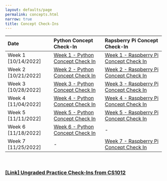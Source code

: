 ```yaml
---
layout: defaults/page
permalink: concepts.html
narrow: true
title: Concept Check-Ins
---
```


<table>
  <thead>
    <tr>
      <th style="text-align: left">Date</th>
      <th style="text-align: left">Python Concept Check-In</th>
      <th style="text-align: left">Rapsberry Pi Concept Check-In</th>
    </tr>
  </thead>
  <tbody>
    <tr>
      <td style="text-align: left"> Week 1 [10/14/2022]</td>
      <td style="text-align: left"> 
      <a href="https://forms.gle/Z6JmgXTLKyAjMqkM6" target="_blank">Week 1 - Python Concept Check In</a>
      </td>
      <td style="text-align: left"> 
      <a href="https://forms.gle/GNDaM686HkTWjMdK7" target="_blank">Week 1 - Raspberry Pi Concept Check In</a>
      </td>
    </tr>
    <tr>
      <td style="text-align: left"> Week 2 [10/21/2022]</td>
      <td style="text-align: left"> 
      <a href="https://forms.gle/VtxHsWs7xzyN87Dg7" target="_blank">Week 2 - Python Concept Check In</a>
      </td>
      <td style="text-align: left"> 
      <a href="https://forms.gle/x2e8Drde1zBMbCa38" target="_blank">Week 2 - Raspberry Pi Concept Check In</a>
      </td>
    </tr>
    <tr>
      <td style="text-align: left"> Week 3 [10/28/2022]</td>
      <td style="text-align: left"> 
      <a href="https://docs.google.com/forms/d/e/1FAIpQLSd0n_zdxy7Wd_a6uliMmv0oIRzt_Y63HmXF_gLPLrQagdL5pQ/viewform?usp=sf_link" target="_blank">Week 3 - Python Concept Check In</a>
      </td>
      <td style="text-align: left"> 
      <a href="https://docs.google.com/forms/d/e/1FAIpQLSd58S0QhXvuOP3rQzOzpIekrVLy83CTvZ90ttZuP64Yo_gQRQ/viewform?usp=sf_link" target="_blank">Week 3 - Raspberry Pi Concept Check In</a>
      </td>
    </tr>
    <tr>
      <td style="text-align: left"> Week 4 [11/04/2022]</td>
      <td style="text-align: left"> 
      <a href="https://docs.google.com/forms/d/e/1FAIpQLSfqX6qVhljnaMYIqiK1nD7gQyZvN8drDv6cRYmskFlAxJa8oA/viewform?usp=sf_link" target="_blank">Week 4 - Python Concept Check In</a>
      </td>
      <td style="text-align: left"> 
      <a href="https://docs.google.com/forms/d/e/1FAIpQLScKxOMWCuJUCYB34UXL_3q91JoA4v4JvT0Vci398O45a5vtdg/viewform?usp=sf_link" target="_blank">Week 4 - Raspberry Pi Concept Check In</a>
      </td>
    </tr>
    <tr>
      <td style="text-align: left"> Week 5 [11/11/2022]</td>
      <td style="text-align: left"> 
      <a href="https://docs.google.com/forms/d/e/1FAIpQLSc28pFQJY8cLEN8Tv6KbZNI0gedRMlUSsPivad_fdNUXtLTZg/viewform?usp=sf_link" target="_blank">Week 5 - Python Concept Check In</a>
      </td>
      <td style="text-align: left"> 
      <a href="https://docs.google.com/forms/d/e/1FAIpQLSevfgh-DC8fm3VANl3FIH4F0BK1W4RFpftU6kJCRaI7wc8vfA/viewform?usp=sf_link" target="_blank">Week 5 - Raspberry Pi Concept Check In</a>
      </td>
    </tr>
    <tr>
      <td style="text-align: left"> Week 6 [11/18/2022]</td>
      <td style="text-align: left"> 
      <a href="https://docs.google.com/forms/d/e/1FAIpQLSeioEogQ-Gm8ZTU6CG0Fk8OxcZUlFff3TxB5S_f1y73UDvDNA/viewform?usp=sf_link" target="_blank">Week 6 - Python Concept Check In</a>
      </td>
      <td>
      -
      </td>
    </tr>
    <tr>
      <td style="text-align: left"> Week 7 [11/25/2022]</td>
      <td style="text-align: left"> 
      -
      </td>
      <td style="text-align: left"> 
      <a href="https://docs.google.com/forms/d/e/1FAIpQLSfQb2dA-H19N26RCbKU1mAlvPefBX7gky5Pmk7fzuySn7G-rg/viewform?usp=sf_link" target="_blank">Week 7 - Raspberry Pi Concept Check In</a>
      </td>
    </tr>
    <!--
    <tr>
      <td style="text-align: left"> Week 8 [12/05/2022]</td>
      <td style="text-align: left"> 
      <a href="" target="_blank">Week 8 - Python Concept Check In</a>
      </td>
      <td style="text-align: left"> 
      <a href="" target="_blank">Week 8 - Raspberry Pi Concept Check In</a>
      </td>
    </tr>
-->
  </tbody>
</table>

<br>
<h3><a href="{{site.baseurl}}/concepts-practice.html"><b>[Link]</b> Ungraded Practice Check-Ins from CS1012</a></h3>